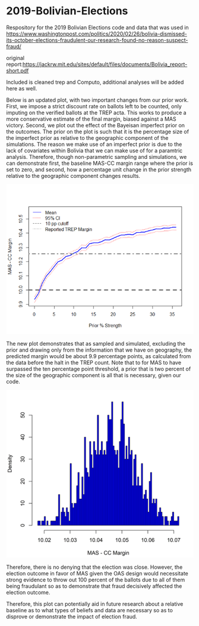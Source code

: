 # 2019-Bolivian-Elections
Respository for the 2019 Bolivian Elections code and data that was used in https://www.washingtonpost.com/politics/2020/02/26/bolivia-dismissed-its-october-elections-fraudulent-our-research-found-no-reason-suspect-fraud/

original report:https://jackrw.mit.edu/sites/default/files/documents/Bolivia_report-short.pdf

Included is cleaned trep and Computo, additional analyses will be added here as well.

Below is an updated plot, with two important changes from our prior work. First, we impose a strict discount rate on ballots left to be counted, only imputing on the verified ballots at the TREP acta. This works to produce a more conservative estimate of the final margin, biased against a MAS victory. Second, we plot out the effect of the Bayeisan imperfect prior on the outcomes. The prior on the plot is such that it is the percentage size of the imperfect prior as relative to the geographic component of the simulations. The reason we make use of an imperfect prior is due to the lack of covariates within Bolivia that we can make use of for a paramtric analysis. Therefore, though non-parametric sampling and simulations, we can demonstrate first, the baseline MAS-CC margin range where the prior is set to zero, and second, how a percentage unit change in the prior strength relative to the geographic component changes results. 

![simulated bayes](https://raw.githubusercontent.com/jw2249a/2019-Bolivian-Elections/master/simulation_bayes_plot.png)

The new plot demonstrates that as sampled and simulated, excluding the prior and drawing only from the information that we have on geography, the predicted margin would be about 9.9 percentage points, as calculated from the data before the halt in the TREP count. Note that to for MAS to have surpassed the ten percentage point threshold, a prior that is two percent of the size of the geographic component is all that is necessary, given our code. 

![simulated bayes01](https://raw.githubusercontent.com/jw2249a/2019-Bolivian-Elections/master/bayes_plot0.02.jpg)

Therefore, there is no denying that the election was close. However, the election outcome in favor of MAS given the OAS design would necessitate strong evidence to throw out 100 percent of the ballots due to all of them being fraudulant so as to demonstrate that fraud decisively affected the election outcome. 

Therefore, this plot can potentially aid in future research about a relative baseline as to what types of beliefs and data are necessary so as to disprove or demonstrate the impact of election fraud. 

